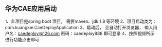 

## 华为CAE应用启动

1、此项目是spring boot 项目， 需要maven、jdk 1.8 等环境
2、项目启动类为： com.kuangkie.CaeDeployApplication 
3、启动后， 会自动打开浏览器， 输入用户名：caedeploy@126.com  密码：caedeploy888 即可登录
4、按照视频所示进行功能点击即可
